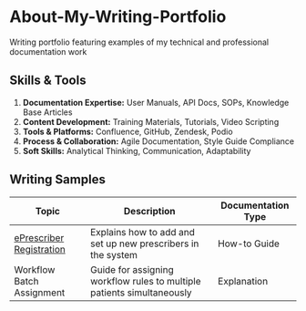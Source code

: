 # About-My-Writing-Portfolio
Writing portfolio featuring examples of my technical and professional documentation work

## Skills & Tools

1. **Documentation Expertise:** User Manuals, API Docs, SOPs, Knowledge Base Articles  
2. **Content Development:** Training Materials, Tutorials, Video Scripting  
3. **Tools & Platforms:** Confluence, GitHub, Zendesk, Podio  
4. **Process & Collaboration:** Agile Documentation, Style Guide Compliance  
5. **Soft Skills:** Analytical Thinking, Communication, Adaptability

## Writing Samples

| Topic | Description | Documentation Type |
|---------------------------|----------------------------------------------------------|------------------|
| [ePrescriber Registration](#eprescriber-registration)  | Explains how to add and set up new prescribers in the system | How-to Guide |
| Workflow Batch Assignment | Guide for assigning workflow rules to multiple patients simultaneously | Explanation |

